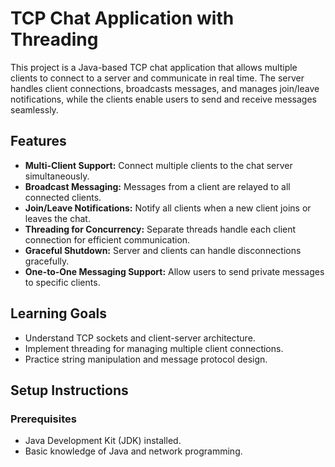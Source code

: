 # TCP Chat Application with Threading

This project is a Java-based TCP chat application that allows multiple clients to connect to a server and communicate in real time. The server handles client connections, broadcasts messages, and manages join/leave notifications, while the clients enable users to send and receive messages seamlessly.

## Features

- **Multi-Client Support:** Connect multiple clients to the chat server simultaneously.
- **Broadcast Messaging:** Messages from a client are relayed to all connected clients.
- **Join/Leave Notifications:** Notify all clients when a new client joins or leaves the chat.
- **Threading for Concurrency:** Separate threads handle each client connection for efficient communication.
- **Graceful Shutdown:** Server and clients can handle disconnections gracefully.
- **One-to-One Messaging Support:** Allow users to send private messages to specific clients.

## Learning Goals

- Understand TCP sockets and client-server architecture.
- Implement threading for managing multiple client connections.
- Practice string manipulation and message protocol design.

## Setup Instructions

### Prerequisites

- Java Development Kit (JDK) installed.
- Basic knowledge of Java and network programming.
